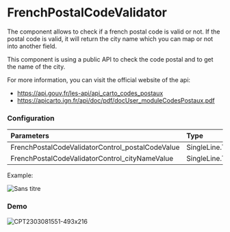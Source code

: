 # FrenchPostalCodeValidator

The component allows to check if a french postal code is valid or not. If the postal code is valid, it will return the city name which you can map or not into another field.

This component is using a public API to check the code postal and to get the name of the city.

For more information, you can visit the official website of the api:
- https://api.gouv.fr/les-api/api_carto_codes_postaux
- https://apicarto.ign.fr/api/doc/pdf/docUser_moduleCodesPostaux.pdf


### Configuration
|Parameters|Type|Required|
|:---------|:---------------|:----:|
|FrenchPostalCodeValidatorControl_postalCodeValue|SingleLine.Text|Yes|
|FrenchPostalCodeValidatorControl_cityNameValue|SingleLine.Text|No|

Example:

![Sans titre](https://user-images.githubusercontent.com/127231787/223787448-ef0be316-6474-4b2b-bd35-78c1f40dd90c.png)


### Demo
![CPT2303081551-493x216](https://user-images.githubusercontent.com/127231787/223746115-027506ea-df2a-4ba1-8e82-170f2caf65af.gif)

